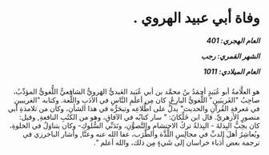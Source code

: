 <h1 dir="rtl">وفاة أبي عبيد الهروي .</h1>

<h5 dir="rtl">العام الهجري:  401

الشهر القمري: رجب

العام الميلادي: 1011</h5>

<p dir="rtl">هو العلَّامةُ أبو عُبَيدٍ أحمَدُ بنُ محمَّد بن أبي عُبَيد العَبديُّ الهَرويُّ الشافعيُّ اللُّغويُّ المؤدِّبُ، صاحِبُ "الغَريبَينِ" اللُّغويُّ البارِعُ، كان مِن أعلَمِ النَّاسِ في الأدَبِ واللُّغة. وكتابه "الغريبينِ في مَعرفةِ القُرآنِ والحديث" يدلُّ على اطِّلاعِه وتبحَرُّه في هذا الشأنِ، وكان من تلامذةِ أبي منصورٍ الأزهريِّ. قال ابن خَلِّكانَ: " سار كتابُه في الآفاقِ، وهو من الكتُبِ النافعةِ, وقيل: كان يحِبُّ البِذلةَ - البِذلةُ تركُ الاحتشامِ والتَّصوُّنِ، وتَدَنِّي السُّلوكِ- وكان يتناوَلُ في الخلوةِ، ويُعاشِرُ أهلَ الدبِّ في مجالِسِ اللَّذَّة والطَّرَب، عفا الله عنه وعنَّا, وأشار الباخرزي في ترجمة بعض أُدَباء خراسان إلى شَيءٍ مِن ذلك، والله أعلم ".</p></br>
